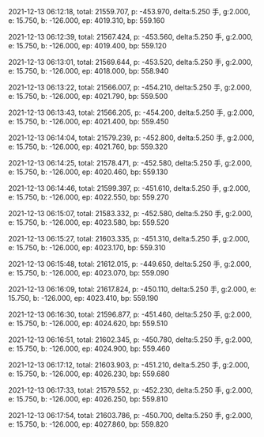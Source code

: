 2021-12-13 06:12:18, total: 21559.707, p: -453.970, delta:5.250 手, g:2.000, e: 15.750, b: -126.000, ep: 4019.310, bp: 559.160

2021-12-13 06:12:39, total: 21567.424, p: -453.560, delta:5.250 手, g:2.000, e: 15.750, b: -126.000, ep: 4019.400, bp: 559.120

2021-12-13 06:13:01, total: 21569.644, p: -453.520, delta:5.250 手, g:2.000, e: 15.750, b: -126.000, ep: 4018.000, bp: 558.940

2021-12-13 06:13:22, total: 21566.007, p: -454.210, delta:5.250 手, g:2.000, e: 15.750, b: -126.000, ep: 4021.790, bp: 559.500

2021-12-13 06:13:43, total: 21566.205, p: -454.200, delta:5.250 手, g:2.000, e: 15.750, b: -126.000, ep: 4021.400, bp: 559.450

2021-12-13 06:14:04, total: 21579.239, p: -452.800, delta:5.250 手, g:2.000, e: 15.750, b: -126.000, ep: 4021.760, bp: 559.320

2021-12-13 06:14:25, total: 21578.471, p: -452.580, delta:5.250 手, g:2.000, e: 15.750, b: -126.000, ep: 4020.460, bp: 559.130

2021-12-13 06:14:46, total: 21599.397, p: -451.610, delta:5.250 手, g:2.000, e: 15.750, b: -126.000, ep: 4022.550, bp: 559.270

2021-12-13 06:15:07, total: 21583.332, p: -452.580, delta:5.250 手, g:2.000, e: 15.750, b: -126.000, ep: 4023.580, bp: 559.520

2021-12-13 06:15:27, total: 21603.335, p: -451.310, delta:5.250 手, g:2.000, e: 15.750, b: -126.000, ep: 4023.170, bp: 559.310

2021-12-13 06:15:48, total: 21612.015, p: -449.650, delta:5.250 手, g:2.000, e: 15.750, b: -126.000, ep: 4023.070, bp: 559.090

2021-12-13 06:16:09, total: 21617.824, p: -450.110, delta:5.250 手, g:2.000, e: 15.750, b: -126.000, ep: 4023.410, bp: 559.190

2021-12-13 06:16:30, total: 21596.877, p: -451.460, delta:5.250 手, g:2.000, e: 15.750, b: -126.000, ep: 4024.620, bp: 559.510

2021-12-13 06:16:51, total: 21602.345, p: -450.780, delta:5.250 手, g:2.000, e: 15.750, b: -126.000, ep: 4024.900, bp: 559.460

2021-12-13 06:17:12, total: 21603.903, p: -451.210, delta:5.250 手, g:2.000, e: 15.750, b: -126.000, ep: 4026.230, bp: 559.680

2021-12-13 06:17:33, total: 21579.552, p: -452.230, delta:5.250 手, g:2.000, e: 15.750, b: -126.000, ep: 4026.250, bp: 559.810

2021-12-13 06:17:54, total: 21603.786, p: -450.700, delta:5.250 手, g:2.000, e: 15.750, b: -126.000, ep: 4027.860, bp: 559.820